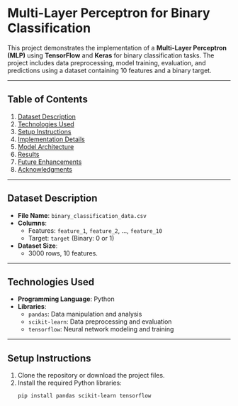 # Multi-Layer Perceptron for Binary Classification

This project demonstrates the implementation of a **Multi-Layer Perceptron (MLP)** using **TensorFlow** and **Keras** for binary classification tasks. The project includes data preprocessing, model training, evaluation, and predictions using a dataset containing 10 features and a binary target.

---

## Table of Contents

1. [Dataset Description](#dataset-description)
2. [Technologies Used](#technologies-used)
3. [Setup Instructions](#setup-instructions)
4. [Implementation Details](#implementation-details)
5. [Model Architecture](#model-architecture)
6. [Results](#results)
7. [Future Enhancements](#future-enhancements)
8. [Acknowledgments](#acknowledgments)

---

## Dataset Description

- **File Name**: `binary_classification_data.csv`
- **Columns**: 
  - Features: `feature_1`, `feature_2`, ..., `feature_10`
  - Target: `target` (Binary: 0 or 1)
- **Dataset Size**: 
  - 3000 rows, 10 features.

---

## Technologies Used

- **Programming Language**: Python
- **Libraries**:
  - `pandas`: Data manipulation and analysis
  - `scikit-learn`: Data preprocessing and evaluation
  - `tensorflow`: Neural network modeling and training

---

## Setup Instructions

1. Clone the repository or download the project files.
2. Install the required Python libraries:
   ```bash
   pip install pandas scikit-learn tensorflow
